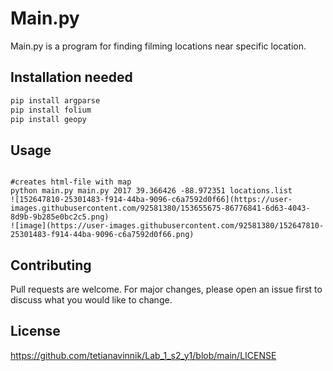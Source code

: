 # Main.py

Main.py is a program for finding filming locations near specific location.

## Installation needed

```bash
pip install argparse
pip install folium
pip install geopy
```

## Usage

```terminal

#creates html-file with map
python main.py main.py 2017 39.366426 -88.972351 locations.list
![152647810-25301483-f914-44ba-9096-c6a7592d0f66](https://user-images.githubusercontent.com/92581380/153655675-86776841-6d63-4043-8d9b-9b285e0bc2c5.png)
![image](https://user-images.githubusercontent.com/92581380/152647810-25301483-f914-44ba-9096-c6a7592d0f66.png)
```

## Contributing
Pull requests are welcome. For major changes, please open an issue first to discuss what you would like to change.

## License

https://github.com/tetianavinnik/Lab_1_s2_y1/blob/main/LICENSE
